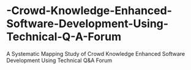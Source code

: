 # -Crowd-Knowledge-Enhanced-Software-Development-Using-Technical-Q-A-Forum
A Systematic Mapping Study of Crowd Knowledge Enhanced Software Development Using Technical Q&amp;A Forum
